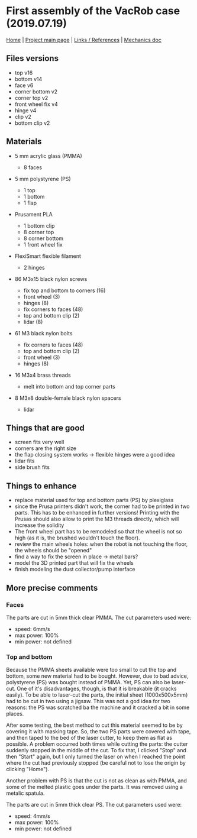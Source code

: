 # First assembly of the VacRob case (2019.07.19)

[Home](../../README.md) | [Project main page](../vacrob.md) | [Links / References](../docs/refs.md) | [Mechanics doc](./mechanics.md)

## Files versions

- top v16
- bottom v14
- face v6
- corner bottom v2
- corner top v2
- front wheel fix v4
- hinge v4
- clip v2
- bottom clip v2

## Materials

- 5 mm acrylic glass (PMMA)
  - 8 faces

- 5 mm polystyrene (PS)
  - 1 top
  - 1 bottom
  - 1 flap

- Prusament PLA
  - 1 bottom clip
  - 8 corner top
  - 8 corner bottom
  - 1 front wheel fix

- FlexiSmart flexible filament
  - 2 hinges

- 86 M3x15 black nylon screws
  - fix top and bottom to corners (16)
  - front wheel (3)
  - hinges (8)
  - fix corners to faces (48)
  - top and bottom clip (2)
  - lidar (8)

- 61 M3 black nylon bolts
  - fix corners to faces (48)
  - top and bottom clip (2)
  - front wheel (3)
  - hinges (8)

- 16 M3x4 brass threads
  - melt into bottom and top corner parts

- 8 M3x8 double-female black nylon spacers
  - lidar

## Things that are good

- screen fits very well
- corners are the right size
- the flap closing system works -> flexible hinges were a good idea
- lidar fits
- side brush fits

## Things to enhance

- replace material used for top and bottom parts (PS) by plexiglass
- since the Prusa printers didn't work, the corner had to be printed in two parts. This has to be enhanced in further versions! Printing with the Prusas should also allow to print the M3 threads directly, which will increase the solidity
- The front wheel part has to be remodeled so that the wheel is not so high (as it is, the brushed wouldn't touch the floor).
- review the main wheels holes: when the robot is not touching the floor, the wheels should be "opened"
- find a way to fix the screen in place -> metal bars?
- model the 3D printed part that will fix the wheels
- finish modeling the dust collector/pump interface

## More precise comments

### Faces

The parts are cut in 5mm thick clear PMMA. The cut parameters used were:

- speed: 6mm/s
- max power: 100%
- min power: not defined

### Top and bottom

Because the PMMA sheets available were too small to cut the top and bottom, some new material had to be bought. However, due to bad advice, polystyrene (PS) was bought instead of PMMA. Yet, PS can also be laser-cut. One of it's disadvantages, though, is that it is breakable (it cracks easily). To be able to laser-cut the parts, the initial sheet (1000x500x5mm) had to be cut in two using a jigsaw. This was not a god idea for two reasons: the PS was scratched ba the machine and it cracked a bit in some places.

After some testing, the best method to cut this material seemed to be by covering it with masking tape. So, the two PS parts were covered with tape, and then taped to the bed of the laser cutter, to keep them as flat as possible. A problem occurred both times while cutting the parts: the cutter suddenly stopped in the middle of the cut. To fix that, I clicked "Stop" and then "Start" again, but I only turned the laser on when I reached the point where the cut had previously stopped (be careful not to lose the origin by clicking "Home").

Another problem with PS is that the cut is not as clean as with PMMA, and some of the melted plastic goes under the parts. It was removed using a metalic spatula.

The parts are cut in 5mm thick clear PS. The cut parameters used were:

- speed: 4mm/s
- max power: 100%
- min power: not defined
